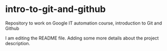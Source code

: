 # intro-to-git-and-github
Repository to work on Google IT automation course, introduction to Git and Github

I am editing the README file. Adding some more details about the project description.
